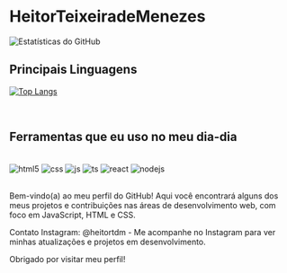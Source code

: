 # HeitorTeixeiradeMenezes

![Estatísticas do GitHub](https://github-readme-stats.vercel.app/api?username=HeitorTeixeiradeMenezes&show_icons=true&count_private=true&hide=stars&theme=dracula)

## Principais Linguagens

[![Top Langs](https://github-readme-stats.vercel.app/api/top-langs/?username=HeitorTeixeiradeMenezes&layout=compact&theme=dracula)](https://github.com/HeitorTeixeiradeMenezes)
<div style="display: inline_block"><br/>
  
## Ferramentas que eu uso no meu dia-dia
  
<div style="display: inline_block"><br/>
<img align="center" alt="html5" src="https://img.shields.io/badge/HTML-239120?style=for-the-badge&logo=html5&logoColor=white" />
<img align="center" alt="css" src="https://img.shields.io/badge/CSS-239120?&style=for-the-badge&logo=css3&logoColor=white" />
<img align="center" alt="js" src="https://img.shields.io/badge/JavaScript-F7DF1E?style=for-the-badge&logo=javascript&logoColor=black" />
<img align="center" alt="ts" src="https://img.shields.io/badge/TypeScript-007ACC?style=for-the-badge&logo=typescript&logoColor=white" />
<img align="center" alt="react" src="https://img.shields.io/badge/React-20232A?style=for-the-badge&logo=react&logoColor=61DAFB" />
<img align="center" alt="nodejs" src="https://img.shields.io/badge/Node.js-43853D?style=for-the-badge&logo=node.js&logoColor=white" />
</div><br/>

Bem-vindo(a) ao meu perfil do GitHub! Aqui você encontrará alguns dos meus projetos e contribuições nas áreas de desenvolvimento web, com foco em JavaScript, HTML e CSS.

Contato
Instagram: @heitortdm - Me acompanhe no Instagram para ver minhas atualizações e projetos em desenvolvimento.

Obrigado por visitar meu perfil!

